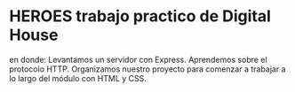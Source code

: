 # HEROES trabajo practico de Digital House 
en donde:
Levantamos un servidor con Express.
Aprendemos sobre el protocolo HTTP.
Organizamos nuestro proyecto para comenzar a trabajar a lo largo del módulo con HTML y CSS.
